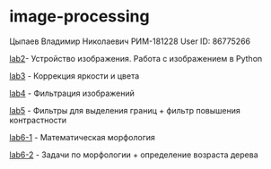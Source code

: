 # image-processing
Цыпаев Владимир Николаевич
РИМ-181228
User ID: 86775266

[lab2](lab_2/2.ipynb)- Устройство изображения. Работа с изображением в Python

[lab3](lab_3/3.ipynb) - Коррекция яркости и цвета

[lab4](lab_4/4.ipynb) - Фильтрация изображений

[lab5](Filters/Filters.ipynb) - Фильтры для выделения границ + фильтр повышения контрастности

[lab6-1](lab_5/6-morphology-1.ipynb) - Математическая морфология

[lab6-2](lab_5/6-morphology-2.ipynb) - Задачи по морфологии + определение возраста дерева
